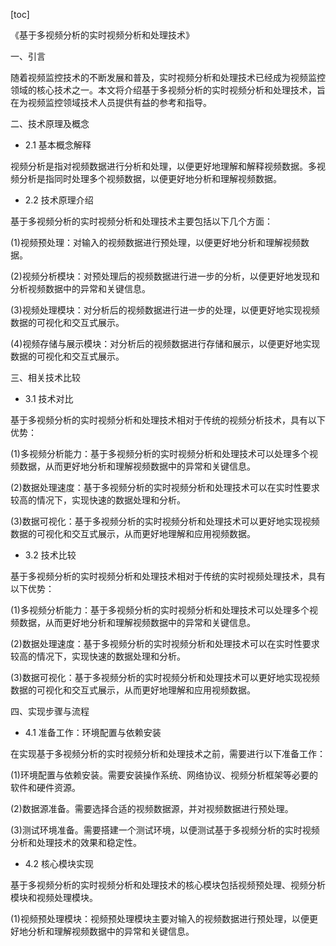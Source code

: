 
[toc]                    
                
                
《基于多视频分析的实时视频分析和处理技术》

一、引言

随着视频监控技术的不断发展和普及，实时视频分析和处理技术已经成为视频监控领域的核心技术之一。本文将介绍基于多视频分析的实时视频分析和处理技术，旨在为视频监控领域技术人员提供有益的参考和指导。

二、技术原理及概念

- 2.1 基本概念解释

视频分析是指对视频数据进行分析和处理，以便更好地理解和解释视频数据。多视频分析是指同时处理多个视频数据，以便更好地分析和理解视频数据。

- 2.2 技术原理介绍

基于多视频分析的实时视频分析和处理技术主要包括以下几个方面：

(1)视频预处理：对输入的视频数据进行预处理，以便更好地分析和理解视频数据。

(2)视频分析模块：对预处理后的视频数据进行进一步的分析，以便更好地发现和分析视频数据中的异常和关键信息。

(3)视频处理模块：对分析后的视频数据进行进一步的处理，以便更好地实现视频数据的可视化和交互式展示。

(4)视频存储与展示模块：对分析后的视频数据进行存储和展示，以便更好地实现数据的可视化和交互式展示。

三、相关技术比较

- 3.1 技术对比

基于多视频分析的实时视频分析和处理技术相对于传统的视频分析技术，具有以下优势：

(1)多视频分析能力：基于多视频分析的实时视频分析和处理技术可以处理多个视频数据，从而更好地分析和理解视频数据中的异常和关键信息。

(2)数据处理速度：基于多视频分析的实时视频分析和处理技术可以在实时性要求较高的情况下，实现快速的数据处理和分析。

(3)数据可视化：基于多视频分析的实时视频分析和处理技术可以更好地实现视频数据的可视化和交互式展示，从而更好地理解和应用视频数据。

- 3.2 技术比较

基于多视频分析的实时视频分析和处理技术相对于传统的实时视频处理技术，具有以下优势：

(1)多视频分析能力：基于多视频分析的实时视频分析和处理技术可以处理多个视频数据，从而更好地分析和理解视频数据中的异常和关键信息。

(2)数据处理速度：基于多视频分析的实时视频分析和处理技术可以在实时性要求较高的情况下，实现快速的数据处理和分析。

(3)数据可视化：基于多视频分析的实时视频分析和处理技术可以更好地实现视频数据的可视化和交互式展示，从而更好地理解和应用视频数据。

四、实现步骤与流程

- 4.1 准备工作：环境配置与依赖安装

在实现基于多视频分析的实时视频分析和处理技术之前，需要进行以下准备工作：

(1)环境配置与依赖安装。需要安装操作系统、网络协议、视频分析框架等必要的软件和硬件资源。

(2)数据源准备。需要选择合适的视频数据源，并对视频数据进行预处理。

(3)测试环境准备。需要搭建一个测试环境，以便测试基于多视频分析的实时视频分析和处理技术的效果和稳定性。

- 4.2 核心模块实现

基于多视频分析的实时视频分析和处理技术的核心模块包括视频预处理、视频分析模块和视频处理模块。

(1)视频预处理模块：视频预处理模块主要对输入的视频数据进行预处理，以便更好地分析和理解视频数据中的异常和关键信息。

